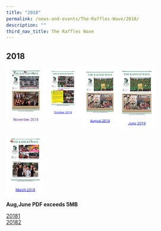 ```yaml
---
title: "2018"
permalink: /news-and-events/The-Raffles-Wave/2018/
description: ""
third_nav_title: The Raffles Wave
---
```

## 2018

<p><a href="https://www.ezhishi.net/CKPSebook2022/">
<img style="width:20%" align=left src="/images/20181.jpg">
</a></p>

<p><a href="https://www.ezhishi.net/CKPSebook2022/">
<img style="width:20%" align=left src="/images/20182.jpg">
</a></p>

<p><a href="https://www.rgs.edu.sg/qql/slot/u1290/Raffles%20Wave/2018/Raffles%20Wave_August%202018.pdf">
<img style="width:20%" align=left src="/images/20183.jpg">
</a></p>

<p><a href="https://www.rgs.edu.sg/qql/slot/u1290/Raffles%20Wave/2018/Raffles%20Wave_June%202018.pdf">
<img style="width:20%" align=left src="/images/20184.jpg">
</a></p>
<br clear=left>

<p><a href="https://www.ezhishi.net/CKPSebook2022/">
<img style="width:20%" align=left src="/images/20185.jpg">
</a></p>
<br clear=left>

**Aug,June PDF exceeds 5MB**

[20181](/files/Raffles%20Wave_November%202018.pdf)<br>
[20182](/files/Raffles%20Wave_October%202018.pdf)<br>